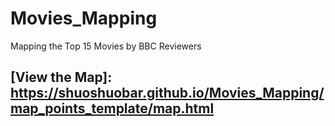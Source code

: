 # Movies_Mapping
Mapping the Top 15 Movies by BBC Reviewers
## [View the Map]: https://shuoshuobar.github.io/Movies_Mapping/map_points_template/map.html
